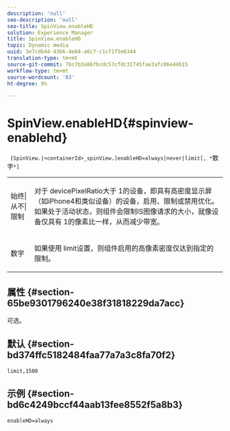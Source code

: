 ```yaml
---
description: 'null'
seo-description: 'null'
seo-title: SpinView.enableHD
solution: Experience Manager
title: SpinView.enableHD
topic: Dynamic media
uuid: 3e7cdb44-4366-4e84-a6c7-c1cf1f5e6344
translation-type: tm+mt
source-git-commit: 7bc7b3a86fbcdc57cfdc31745fae3afc06e44b15
workflow-type: tm+mt
source-wordcount: '83'
ht-degree: 9%

---
```



# SpinView.enableHD{#spinview-enablehd}

` [SpinView.|<containerId>_spinView.]enableHD=always|never|limit[, *`数字`*]`

<table id="table_8929B59833DE4E1C89FA4BCF07309809"> 
 <tbody> 
  <tr> 
   <td colname="col1"> <p> <span class="codeph"> 始终|从不|限制</span> </p> </td> 
   <td colname="col2"> <p> 对于<span class="codeph"> devicePixelRatio</span>大于<span class="codeph"> 1</span>的设备，即具有高密度显示屏（如iPhone4和类似设备）的设备，启用、限制或禁用优化。 如果处于活动状态，则组件会限制IS图像请求的大小，就像设备仅具有<span class="codeph"> 1</span>的像素比一样，从而减少带宽。 </p> </td> 
  </tr> 
  <tr> 
   <td colname="col1"> <p> <span class="codeph"><span class="varname"> 数字</span></span> </p> </td> 
   <td colname="col2"> <p> 如果使用<span class="codeph"> limit</span>设置，则组件启用的高像素密度仅达到指定的限制。 </p> </td> 
  </tr> 
 </tbody> 
</table>

## 属性 {#section-65be9301796240e38f31818229da7acc}

可选。

## 默认 {#section-bd374ffc5182484faa77a7a3c8fa70f2}

`limit,1500`

## 示例 {#section-bd6c4249bccf44aab13fee8552f5a8b3}

`enableHD=always`
